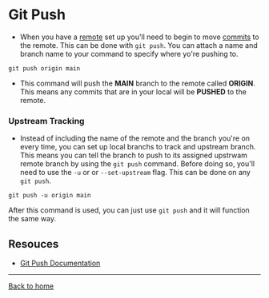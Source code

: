 # Git Push
- When you have a [remote](./remote.md) set up you'll need to begin to move [commits](./commit.md) to the remote. This can be done with `git push`.
You can attach a name and branch name to your command to specify where yo're pushing to.
```
git push origin main
```
- This command will push the **MAIN** branch to the remote called **ORIGIN**. This means any commits that are in your local will be **PUSHED** to the remote.
### Upstream Tracking
- Instead of including the name of the remote and the branch you're on every time, you can set up local branchs to track and upstream branch. This means you can tell the branch to push to its assigned upstrwam remote branch by using the `git push` command. 
Before doing so, you'll need to use the `-u` or or `--set-upstream` flag. This can be done on any `git push`.
```
git push -u origin main
```
After this command is used, you can just use `git push` and it will function the same way.
## Resouces
- [Git Push Documentation](https://git-scm.com/docs/git-push)
---
[Back to home](../Readme.md)